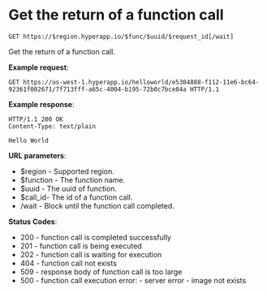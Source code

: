# Get the return of a function call

`GET https://$region.hyperapp.io/$func/$uuid/$request_id[/wait]`

Get the return of a function call.

**Example request**:

```
GET https://us-west-1.hyperapp.io/helloworld/e5304888-f112-11e6-bc64-92361f002671/7f713fff-a65c-4004-b195-72b0c7bce84a HTTP/1.1
```

**Example response**:

```
HTTP/1.1 200 OK
Content-Type: text/plain

Hello World
```

**URL parameters**:

* $region - Supported region.
* $function - The function name.
* $uuid - The uuid of function.
* $call_id- The id of a function call.
* /wait - Block until the function call completed.

**Status Codes**:

* 200 - function call is completed successfully
* 201 - function call is being executed
* 202 - function call is waiting for execution
* 404 - function call not exists
* 509 - response body of function call is too large
* 500 - function call execution error:
        - server error
        - image not exists

